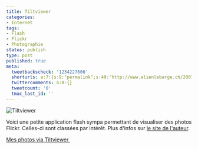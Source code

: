 ```yaml
---
title: Tiltviewer
categories:
- Internet
tags:
- Flash
- Flickr
- Photographie
status: publish
type: post
published: true
meta:
  tweetbackscheck: '1234227606'
  shorturls: a:7:{s:9:"permalink";s:49:"http://www.alienlebarge.ch/2007/11/05/tiltviewer/";s:7:"tinyurl";s:25:"http://tinyurl.com/c9hmh7";s:4:"isgd";s:17:"http://is.gd/iLg1";s:5:"bitly";s:18:"http://bit.ly/kzcw";s:5:"snipr";s:22:"http://snipr.com/bh9cb";s:5:"snurl";s:22:"http://snurl.com/bh9cb";s:7:"snipurl";s:24:"http://snipurl.com/bh9cb";}
  twittercomments: a:0:{}
  tweetcount: '0'
  tmac_last_id: ''
---
```

<img src="https://dlgjp9x71cipk.cloudfront.net/2007/11/tiltviewer.png" alt="Tiltviewer" />

Voici une petite application flash sympa permettant de visualiser des photos Flickr. Celles-ci sont classées par intérêt. Plus d'infos sur <a href="http://www.airtightinteractive.com/projects/tiltviewer/" title="Le site de Tiltviewer">le site de l'auteur</a>.

<a href="http://www.airtightinteractive.com/projects/tiltviewer/app/?user_id=49665969@N00" title="Mes photos via tiltviewer">Mes photos via Tiltviewer </a>
